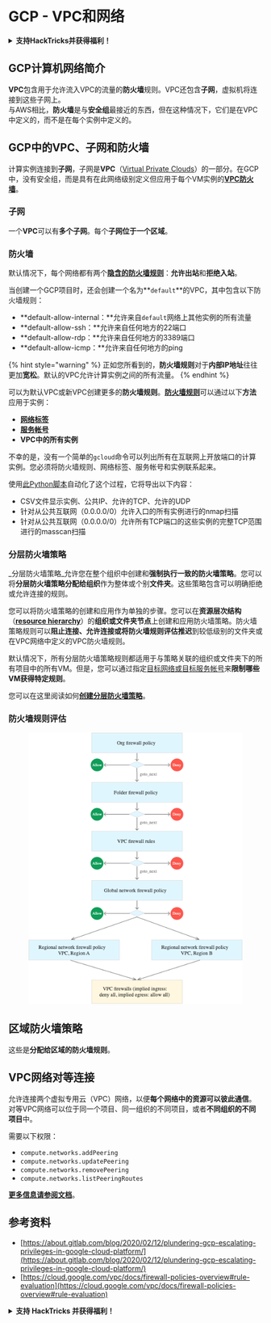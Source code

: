 # GCP - VPC和网络

<details>

<summary><strong>支持HackTricks并获得福利！</strong></summary>

* 如果您想在HackTricks中看到您的公司广告，或者如果您想访问PEASS的最新版本或下载PDF版的HackTricks，请查看[**SUBSCRIPTION PLANS**](https://github.com/sponsors/carlospolop)！
* 获取[**官方PEASS和HackTricks周边产品**](https://peass.creator-spring.com)
* 发现[**PEASS家族**](https://opensea.io/collection/the-peass-family)，我们的独家[**NFT**](https://opensea.io/collection/the-peass-family)收藏品
* **加入** 💬 [**Discord群组**](https://discord.gg/hRep4RUj7f) 或 [**Telegram群组**](https://t.me/peass) 或 **关注**我在**Twitter**上的🐦 [**@carlospolopm**](https://twitter.com/carlospolopm)**。**
* **通过向**[**HackTricks**](https://github.com/carlospolop/hacktricks)和[**HackTricks Cloud**](https://github.com/carlospolop/hacktricks-cloud) **github仓库提交PR来分享您的黑客技巧**。

</details>

## **GCP计算机网络简介**

**VPC**包含用于允许流入VPC的流量的**防火墙**规则。VPC还包含**子网**，虚拟机将连接到这些子网上。\
与AWS相比，**防火墙**是与**安全组**最接近的东西，但在这种情况下，它们是在VPC中定义的，而不是在每个实例中定义的。

## **GCP中的VPC、子网和防火墙**

计算实例连接到**子网**，子网是**VPC**（[Virtual Private Clouds](https://cloud.google.com/vpc/docs/vpc)）的一部分。在GCP中，没有安全组，而是具有在此网络级别定义但应用于每个VM实例的[**VPC防火墙**](https://cloud.google.com/vpc/docs/firewalls)。

### 子网

一个**VPC**可以有**多个子网**。每个**子网位于一个区域**。

### 防火墙

默认情况下，每个网络都有两个[**隐含的防火墙规则**](https://cloud.google.com/vpc/docs/firewalls#default\_firewall\_rules)：**允许出站**和**拒绝入站**。

当创建一个GCP项目时，还会创建一个名为**`default`**的VPC，其中包含以下防火墙规则：

* **default-allow-internal：**允许来自`default`网络上其他实例的所有流量
* **default-allow-ssh：**允许来自任何地方的22端口
* **default-allow-rdp：**允许来自任何地方的3389端口
* **default-allow-icmp：**允许来自任何地方的ping

{% hint style="warning" %}
正如您所看到的，**防火墙规则**对于**内部IP地址**往往更加**宽松**。默认的VPC允许计算实例之间的所有流量。
{% endhint %}

可以为默认VPC或新VPC创建更多的**防火墙规则**。[**防火墙规则**](https://cloud.google.com/vpc/docs/firewalls)可以通过以下**方法**应用于实例：

* [**网络标签**](https://cloud.google.com/vpc/docs/add-remove-network-tags)
* [**服务帐号**](https://cloud.google.com/vpc/docs/firewalls#serviceaccounts)
* **VPC中的所有实例**

不幸的是，没有一个简单的`gcloud`命令可以列出所有在互联网上开放端口的计算实例。您必须将防火墙规则、网络标签、服务帐号和实例联系起来。

使用[此Python脚本](https://gitlab.com/gitlab-com/gl-security/gl-redteam/gcp\_firewall\_enum)自动化了这个过程，它将导出以下内容：

* CSV文件显示实例、公共IP、允许的TCP、允许的UDP
* 针对从公共互联网（0.0.0.0/0）允许入口的所有实例进行的nmap扫描
* 针对从公共互联网（0.0.0.0/0）允许所有TCP端口的这些实例的完整TCP范围进行的masscan扫描

### 分层防火墙策略 <a href="#hierarchical-firewall-policies" id="hierarchical-firewall-policies"></a>

_分层防火墙策略_允许您在整个组织中创建和**强制执行一致的防火墙策略**。您可以将**分层防火墙策略分配给组织**作为整体或个别**文件夹**。这些策略包含可以明确拒绝或允许连接的规则。

您可以将防火墙策略的创建和应用作为单独的步骤。您可以在**资源层次结构**（[**resource hierarchy**](https://cloud.google.com/resource-manager/docs/cloud-platform-resource-hierarchy)）的**组织或文件夹节点**上创建和应用防火墙策略。防火墙策略规则可以**阻止连接、允许连接或将防火墙规则评估推迟**到较低级别的文件夹或在VPC网络中定义的VPC防火墙规则。

默认情况下，所有分层防火墙策略规则都适用于与策略关联的组织或文件夹下的所有项目中的所有VM。但是，您可以通过指定[目标网络或目标服务帐号](https://cloud.google.com/vpc/docs/firewall-policies#targets)来**限制哪些VM获得特定规则**。

您可以在这里阅读如何[**创建分层防火墙策略**](https://cloud.google.com/vpc/docs/using-firewall-policies#gcloud)。

### 防火墙规则评估

<figure><img src="../../../../.gitbook/assets/image (4) (5).png" alt=""><figcaption></figcaption></figure>

## 区域防火墙策略

这些是**分配给区域的防火墙规则**。

## VPC网络对等连接

允许连接两个虚拟专用云（VPC）网络，以便**每个网络中的资源可以彼此通信**。\
对等VPC网络可以位于同一个项目、同一组织的不同项目，或者**不同组织的不同项目**中。

需要以下权限：

* `compute.networks.addPeering`
* `compute.networks.updatePeering`
* `compute.networks.removePeering`
* `compute.networks.listPeeringRoutes`

[**更多信息请参阅文档**](https://cloud.google.com/vpc/docs/vpc-peering)。
## 参考资料

* [https://about.gitlab.com/blog/2020/02/12/plundering-gcp-escalating-privileges-in-google-cloud-platform/](https://about.gitlab.com/blog/2020/02/12/plundering-gcp-escalating-privileges-in-google-cloud-platform/)
* [https://cloud.google.com/vpc/docs/firewall-policies-overview#rule-evaluation](https://cloud.google.com/vpc/docs/firewall-policies-overview#rule-evaluation)

<details>

<summary><strong>支持 HackTricks 并获得福利！</strong></summary>

* 如果您想在 HackTricks 中看到您的公司广告，或者如果您想访问 PEASS 的最新版本或下载 PDF 版的 HackTricks，请查看[**订阅计划**](https://github.com/sponsors/carlospolop)！
* 获得[**官方 PEASS 和 HackTricks 商品**](https://peass.creator-spring.com)
* 发现我们的独家[**NFTs**](https://opensea.io/collection/the-peass-family)收藏品，[**The PEASS Family**](https://opensea.io/collection/the-peass-family)
* **加入** 💬 [**Discord 群组**](https://discord.gg/hRep4RUj7f) 或 [**telegram 群组**](https://t.me/peass)，或者在 **Twitter** 上 **关注** 我 🐦 [**@carlospolopm**](https://twitter.com/carlospolopm)**。**
* 通过向 [**HackTricks**](https://github.com/carlospolop/hacktricks) 和 [**HackTricks Cloud**](https://github.com/carlospolop/hacktricks-cloud) github 仓库提交 PR 来 **分享您的黑客技巧**。

</details>
